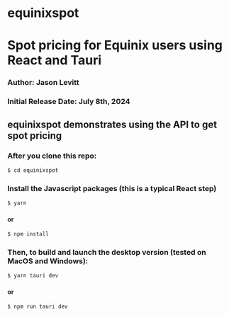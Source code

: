 # equinixspot 
# Spot pricing for Equinix users using React and Tauri

### Author: Jason Levitt
### Initial Release Date: July 8th, 2024

## equinixspot demonstrates using the API to get spot pricing
### After you clone this repo:
 ```sh
$ cd equinixspot
```
### Install the Javascript packages (this is a typical React step)
 ```sh
$ yarn
```
#### or
 ```sh
$ npm install
```

### Then, to build and launch the desktop version (tested on MacOS and Windows):
 ```sh
 $ yarn tauri dev
 ```
#### or
 ```sh
 $ npm run tauri dev
 ```


